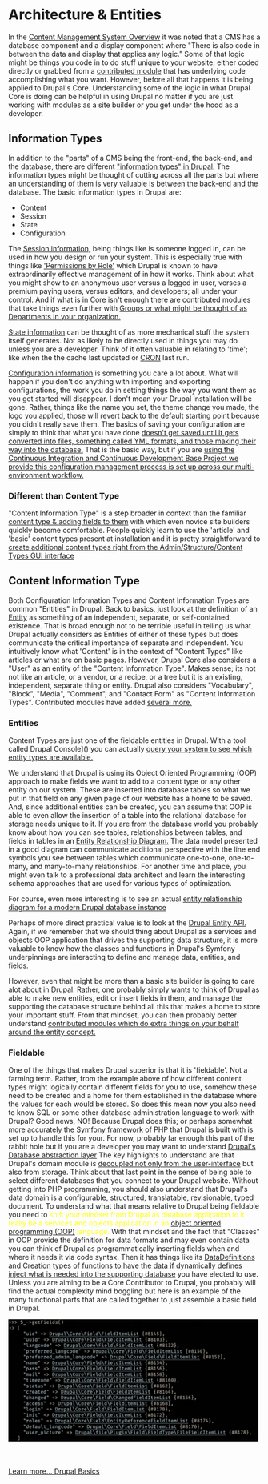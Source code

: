 
# Architecture & Entities

In the [Content Management System Overview](../book/cms.md) it was noted that a CMS has a database component and a display component where "There is also code in between the data and display that applies any logic."  Some of that logic might be things you code in to do stuff unique to your website; either coded directly or grabbed from a [contributed module](../chapters.md#drupal-modules) that has underlying code accomplishing what you want.   However, before all that happens it is being applied to Drupal's Core.  Understanding some of the logic in what Drupal Core is doing can be helpful in using Drupal no matter if you are just working with modules as a site builder or you get under the hood as a developer.

##  Information Types

In addition to the "parts" of a CMS being the front-end, the back-end, and the database, there are different ["information types" in Drupal.](https://api.drupal.org/api/drupal/core%21core.api.php/group/info_types/10)  The information types might be thought of cutting across all the parts but where an understanding of them is very valuable is between the back-end and the database.  The basic information types in Drupal are:

-  Content
-  Session
-  State
-  Configuration

The [Session information,](https://www.drupal.org/project/session_api) being things like is someone logged in, can be used in how you design or run your system.  This is especially true with things like ['Permissions by Role'](https://www.drupal.org/docs/7/understanding-drupal/users-permissions-and-roles) which Drupal is known to have extraordinarily effective management of in how it works.  Think about what you might show to an anonymous user versus a logged in user, verses a premium paying users, versus editors, and developers; all under your control.   And if what is in Core isn't enough there are contributed modules that take things even further with [Groups or what might be thought of as Departments in your organization.](https://www.drupal.org/project/group)

[State information]( https://www.drupal.org/docs/8/api/state-api/overview) can be thought of as more mechanical stuff the system itself generates.  Not as likely to be directly used in things you may do unless you are a developer.  Think of it often valuable in relating to 'time'; like when the the cache last updated or [CRON](https://www.drupal.org/docs/administering-a-drupal-site/cron-automated-tasks/cron-automated-tasks-overview) last run. 


[Configuration information](https://www.drupal.org/docs/drupal-apis/configuration-api) is something you care a lot about.  What will happen if you don't do anything with importing and exporting configurations, the work you do in setting things the way you want them as you get started will disappear.  I don't mean your Drupal installation will be gone.  Rather, things like the name you set, the theme change you made, the logo you applied, those will revert back to the default starting point because you didn't really save them.  The basics of saving your configuration are simply to think that what you have done [doesn't get saved until it gets converted into files, something called YML formats, and those making their way into the database.](https://www.youtube.com/watch?v=s46oXPDsJ3M)   That is the basic way, but if you are [using the Continuous Integration and Continuous Development Base Project we provide this configuration management process is set up across our multi-environment workflow.](../cicd/configatroot.md#you-care-about-this-one-now)

### Different than Content Type

"Content Information Type" is a step broader in context than the familiar [content type & adding fields to them](../book/contenttype.md) with which even novice site builders quickly become comfortable.  People quickly learn to use the 'article' and 'basic' content types present at installation and it is pretty straightforward to [create additional content types right from the Admin/Structure/Content Types GUI interface](https://www.drupal.org/docs/user_guide/hy/structure-content-type.html) 

## Content Information Type

Both Configuration Information Types and Content Information Types are common "Entities" in Drupal.  Back to basics, just look at the definition of an [Entity](https://www.merriam-webster.com/dictionary/entity) as something of an independent, separate, or self-contained existence.  That is broad enough not to be terrible useful in telling us what Drupal actually considers as Entities of either of these types but does communicate the critical importance of separate and independent.  You intuitively know what 'Content' is in the context of "Content Types" like articles or what are on basic pages.  However, Drupal Core also considers a "User" as an entity of the "Content Information Type".  Makes sense; its not not like an article, or a vendor, or a recipe, or a tree but it is an existing, independent, separate thing or entity.   Drupal also considers "Vocabulary", "Block", "Media", "Comment", and "Contact Form" as "Content Information Types".  Contributed modules have added [several more.](https://www.drupaleasy.com/blogs/ultimike/2021/01/10-fieldable-entity-types-every-drupal-developer-should-know-about)


### Entities

Content Types are just one of the fieldable entities in Drupal.      With a tool called Drupal Console]() you can actually [query your system to see which entity types are available.](https://trainingcloud.io/blog/2021/05/drupal-8-9-listing-available-entity-types/)

We understand that Drupal is using its Object Oriented Programming (OOP) approach to make fields we want to add to a content type or any other entity on our system.  These are inserted into database tables so what we put in that field on any given page of our website has a home to be saved.  And, since additional entities can be created, you can assume that OOP is able to even allow the insertion of a table into the relational database for storage needs unique to it.   If you are from the database world you probably know about how you can see tables, relationships between tables, and fields in tables in an [Entity Relationship Diagram.](https://betterprogramming.pub/what-is-an-entity-relationship-diagram-d5db69a87971)  The data model presented in a good diagram can communicate additional perspective with the line end symbols you see between tables which communicate one-to-one, one-to-many, and many-to-many relationships.  For another time and place, you might even talk to a professional data architect and learn the interesting schema approaches that are used for various types of optimization.

For course, even more interesting is to see an actual [entity relationship diagram for a modern Drupal database instance](https://www.drupal.org/files/Drupal8_UPsitesWeb_Schema_10-19-2013.png)

Perhaps of more direct practical value is to look at the [Drupal Entity API.](https://api.drupal.org/api/drupal/core%21lib%21Drupal%21Core%21Entity%21entity.api.php/group/entity_api/10)  Again, if we remember that we should thing about Drupal as a services and objects OOP application that drives the supporting data structure, it is more valuable to know how the classes and functions in Drupal's Symfony underpinnings are interacting to define and manage data, entities, and fields.

However, even that might be more than a basic site builder is going to care alot about in Drupal.  Rather, one probably simply wants to think of Drupal as able to make new entities, edit or insert fields in them, and manage the supporting the database structure behind all this that makes a home to store your important stuff.  From that mindset, you can then probably better understand [contributed modules which do extra things on your behalf around the entity concept.](../modules/entityref.md) 




### Fieldable

One of the things that makes Drupal superior is that it is 'fieldable'.  Not a farming term.  Rather, from the example above of how different content types might logically contain different fields for you to use, somehow these need to be created and a home for them established in the database where the values for each would be stored.   So does this mean now you also need to know SQL or some other database administration language to work with Drupal?  Good news, NO!  Because Drupal does this; or perhaps somewhat more accurately the [Symfony framework](https://symfony.com/) of PHP that Drupal is built with is set up to handle this for your.   For now, probably far enough this part of the rabbit hole but if you are a developer you may want to understand [Drupal's Database abstraction layer](https://api.drupal.org/api/drupal/core%21lib%21Drupal%21Core%21Database%21database.api.php/group/database/10)  The key highlights to understand are that Drupal's domain module is [decoupled not only from the user-interface](../themes/decoupled.md) but also from storage.  Think about that last point in the sense of being able to select different databases that you connect to your Drupal website.  Without getting into PHP programming, you should also understand that Drupal's data domain is a configurable, structured, translatable, revisionable, typed document.   To understand what that means relative to Drupal being fieldable you need to <font color=yellow>shift your mindset from Drupal as database application to it really be a services and objects application in an</font> [object oriented programming (OOP)](https://en.wikipedia.org/wiki/Object-oriented_programming) <font color=yellow>language.</font>  With that mindset and the fact that "Classes" in OOP provide the definition for data formats and may even contain data you can think of Drupal as programmatically inserting fields when and where it needs it via code syntax.  Then it has things like its [DataDefinitions and Creation types of functions to have the data if dynamically defines inject what is needed into the supporting database](https://www.youtube.com/watch?v=mQHkKq5UUHo) you have elected to use.   Unless you are aiming to be a Core Contributor to Drupal, you probably will find the actual complexity mind boggling but here is an example of the many functional parts that are called together to just assemble a basic field in Drupal.  

<img src="../book/images/media/datadefinition.png"  width="500">




<br>
<br>
<br>

[Learn more... Drupal Basics](../chapters.md#drupal-basics)
